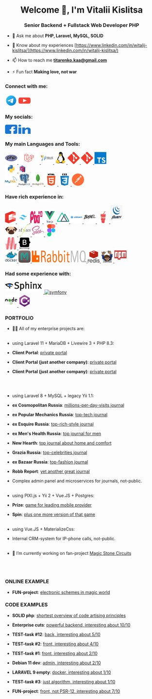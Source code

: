 <h1 align="center">Welcome 👋, I'm Vitalii Kislitsa</h1>
<h3 align="center">Senior Backend + Fullstack Web Developer PHP</h3>

- 💬 Ask me about **PHP, Laravel, MySQL, SOLID**

- 📄 Know about my experiences [https://www.linkedin.com/in/witalij-kislitsa/](https://www.linkedin.com/in/witalij-kislitsa/)

- 📫 How to reach me **titarenko.kaa@gmail.com**

- ⚡ Fun fact **Making love, not war**

<h3 align="left">Connect with me:</h3>
<p align="left">
<a href="https://t.me/WitalijKaa" target="_blank"><img align="center" src="https://github.com/WitalijKaa/WitalijKaa/blob/main/img/telega.png?raw=true" alt="WitalijKaa" height="auto" width="40" /></a>
<a href="https://linkedin.com/in/witalij-kislitsa" target="_blank"><img align="center" src="https://github.com/WitalijKaa/WitalijKaa/blob/main/img/youtube.svg?raw=true" alt="witalij-kislitsa" height="30" width="40" /></a>
</p>

<h3 align="left">My socials:</h3>
<p align="left">
<a href="https://fb.com/witalij.kaa.titarenko" target="_blank"><img align="center" src="https://github.com/WitalijKaa/WitalijKaa/blob/main/img/facebook.svg?raw=true" alt="witalij.kaa.titarenko" height="30" width="40" /></a>
<a href="https://www.youtube.com/channel/UCT4Y7ks649av1x26jUt9w2g" target="_blank"><img align="center" src="https://github.com/WitalijKaa/WitalijKaa/blob/main/img/linked-in.svg?raw=true" alt="uct4y7ks649av1x26jut9w2g" height="30" width="40" /></a>
</p>

<h3 align="left">My main Languages and Tools:</h3>
<p align="left">
<a href="https://www.php.net" target="_blank" rel="noreferrer"> <img src="https://github.com/WitalijKaa/WitalijKaa/blob/main/img/php.svg?raw=true" alt="php" width="40" height="40"/> </a>
<a href="https://laravel.com/" target="_blank" rel="noreferrer"> <img src="https://github.com/WitalijKaa/WitalijKaa/blob/main/img/laravel.png?raw=true" alt="laravel" width="70" height="40"/> </a>
<a href="https://www.yiiframework.com/" target="_blank" rel="noreferrer"> <img src="https://github.com/WitalijKaa/WitalijKaa/blob/main/img/yii.png?raw=true" alt="yii" width="40" height="20" style="padding-bottom: 10px;"/> </a>
<a href="https://www.linux.org/" target="_blank" rel="noreferrer"> <img src="https://github.com/WitalijKaa/WitalijKaa/blob/main/img/linux.svg?raw=true" alt="linux" width="40" height="40"/> </a>
<a href="https://git-scm.com/" target="_blank" rel="noreferrer"> <img src="https://github.com/WitalijKaa/WitalijKaa/blob/main/img/git.svg?raw=true" alt="git" width="40" height="40"/> </a>
<a href="https://developer.mozilla.org/en-US/docs/Web/JavaScript" target="_blank" rel="noreferrer"> <img src="https://github.com/WitalijKaa/WitalijKaa/blob/main/img/js.svg?raw=true" alt="javascript" width="40" height="40"/> </a>
<a href="https://www.typescriptlang.org/" target="_blank" rel="noreferrer"> <img src="https://github.com/WitalijKaa/WitalijKaa/blob/main/img/ts.svg?raw=true" alt="typescript" width="40" height="40"/> </a>
<br>
<a href="https://www.python.org" target="_blank" rel="noreferrer"> <img src="https://github.com/WitalijKaa/WitalijKaa/blob/main/img/python.png?raw=true" alt="python" width="40" height="25"/> </a>
<a href="https://qdrant.tech" target="_blank" rel="noreferrer"> <img src="https://github.com/WitalijKaa/WitalijKaa/blob/main/img/qdrant.png?raw=true" alt="python" width="25" height="25"/> </a>
<br>
<a href="https://www.mysql.com/" target="_blank" rel="noreferrer"> <img src="https://github.com/WitalijKaa/WitalijKaa/blob/main/img/mysql.svg?raw=true" alt="mysql" width="40" height="40"/> </a>
<a href="https://www.postgresql.org" target="_blank" rel="noreferrer"> <img src="https://github.com/WitalijKaa/WitalijKaa/blob/main/img/postgresql.svg?raw=true" alt="postgresql" width="40" height="40"/> </a>
<a href="https://www.mongodb.com/" target="_blank" rel="noreferrer"> <img src="https://github.com/WitalijKaa/WitalijKaa/blob/main/img/mongodb.svg?raw=true" alt="mongodb" width="40" height="40"/> </a>
<a href="https://www.w3.org/html/" target="_blank" rel="noreferrer"> <img src="https://github.com/WitalijKaa/WitalijKaa/blob/main/img/html5.svg?raw=true" alt="html5" width="40" height="40"/> </a>
<a href="https://www.w3schools.com/css/" target="_blank" rel="noreferrer"> <img src="https://github.com/WitalijKaa/WitalijKaa/blob/main/img/css3.svg?raw=true" alt="css3" width="40" height="40"/> </a>
<a href="https://postman.com" target="_blank" rel="noreferrer"> <img src="https://github.com/WitalijKaa/WitalijKaa/blob/main/img/postman.svg?raw=true" alt="postman" width="40" height="40"/> </a>
</p>

<h3 align="left">Have rich experience in:</h3>
<p align="left">
<a href="https://laravel.com/docs/12.x/blade#main-content" target="_blank" rel="noreferrer"> <img src="https://github.com/WitalijKaa/WitalijKaa/blob/main/img/blade.svg?raw=true" alt="blade" width="35" height="40"/> </a>
<a href="https://tailwindcss.com/" target="_blank" rel="noreferrer"> <img src="https://github.com/WitalijKaa/WitalijKaa/blob/main/img/tailwind.png?raw=true" alt="tailwindcss" width="40" height="40"/> </a>
<a href="https://pixijs.com/" target="_blank" rel="noreferrer"> <img src="https://github.com/WitalijKaa/WitalijKaa/blob/main/img/pixijs.svg?raw=true" alt="pixijs" width="40" height="40"/> </a>
<a href="https://vuejs.org/" target="_blank" rel="noreferrer"> <img src="https://github.com/WitalijKaa/WitalijKaa/blob/main/img/vuejs.svg?raw=true" alt="vuejs" width="40" height="40"/> </a>
<a href="https://nuxtjs.org/" target="_blank" rel="noreferrer"> <img src="https://github.com/WitalijKaa/WitalijKaa/blob/main/img/nuxtjs.svg?raw=true" alt="nuxtjs" width="40" height="40"/> </a>
<a href="https://webpack.js.org" target="_blank" rel="noreferrer"> <img src="https://github.com/WitalijKaa/WitalijKaa/blob/main/img/webpack.svg?raw=true" alt="webpack" width="40" height="40"/> </a>
<a href="https://babeljs.io/" target="_blank" rel="noreferrer"><img src="https://github.com/WitalijKaa/WitalijKaa/blob/main/img/babel.svg?raw=true" alt="babel" width="40" height="40"/> </a>
<a href="https://gulpjs.com" target="_blank" rel="noreferrer"> <img src="https://github.com/WitalijKaa/WitalijKaa/blob/main/img/gulp.svg?raw=tru" alt="gulp" width="40" height="40"/> </a>
<a href="https://jquery.com/" target="_blank" rel="noreferrer"><img src="https://github.com/WitalijKaa/WitalijKaa/blob/main/img/jquery.png?raw=true" alt="jquery" width="40" height="50" style="padding-bottom: 10px;"/> </a>
<br>
<a href="https://pugjs.org" target="_blank" rel="noreferrer"> <img src="https://github.com/WitalijKaa/WitalijKaa/blob/main/img/pug.svg?raw=true" alt="pug" width="40" height="40"/> </a>
<a href="https://stylus-lang.com/" target="_blank" rel="noreferrer"> <img src="https://github.com/WitalijKaa/WitalijKaa/blob/main/img/stylus.svg?raw=true" alt="stylus" width="40" height="40"/> </a>
<a href="https://sass-lang.com" target="_blank" rel="noreferrer"> <img src="https://github.com/WitalijKaa/WitalijKaa/blob/main/img/sass.svg?raw=true" alt="sass" width="40" height="40"/> </a>
<a href="https://www.figma.com/" target="_blank" rel="noreferrer"> <img src="https://github.com/WitalijKaa/WitalijKaa/blob/main/img/figma.svg?raw=true" alt="figma" width="40" height="40"/> </a>
<br>
<a href="https://materializecss.com/" target="_blank" rel="noreferrer"> <img src="https://github.com/WitalijKaa/WitalijKaa/blob/main/img/materialize.svg?raw=true" alt="materialize" width="40" height="40"/> </a>
<a href="https://getbootstrap.com" target="_blank" rel="noreferrer"> <img src="https://github.com/WitalijKaa/WitalijKaa/blob/main/img/bootstrap.svg?raw=true" alt="bootstrap" width="40" height="40"/> </a>
<br>
<a href="https://www.docker.com/" target="_blank" rel="noreferrer"> <img src="https://github.com/WitalijKaa/WitalijKaa/blob/main/img/docker.svg?raw=tru" alt="docker" width="40" height="40"/> </a>
<a href="https://memcached.org/" target="_blank" rel="noreferrer"> <img src="https://github.com/WitalijKaa/WitalijKaa/blob/main/img/memcached.png?raw=true" alt="memcached" width="40" height="40"/> </a>
<a href="https://www.rabbitmq.com/" target="_blank" rel="noreferrer"> <img src="https://github.com/WitalijKaa/WitalijKaa/blob/main/img/rabbitmq.png?raw=true" alt="rabbitmq" width="180" height="40"/> </a>
<a href="https://redis.io" target="_blank" rel="noreferrer"> <img src="https://github.com/WitalijKaa/WitalijKaa/blob/main/img/redis.svg?raw=tru" alt="redis" width="40" height="40"/> </a>
<a href="https://getcomposer.org/" target="_blank" rel="noreferrer"> <img src="https://github.com/WitalijKaa/WitalijKaa/blob/main/img/composer.png?raw=true" alt="composer" width="40" height="40"/> </a>
<a href="https://www.npmjs.com/" target="_blank" rel="noreferrer"> <img src="https://github.com/WitalijKaa/WitalijKaa/blob/main/img/npm.png?raw=true" alt="npm" width="40" height="30" style="padding-bottom: 10px;"/> </a>
</p>

<h3 align="left">Had some experience with:</h3>
<p align="left">
<a href="http://sphinxsearch.com/" target="_blank" rel="noreferrer"> <img src="https://github.com/WitalijKaa/WitalijKaa/blob/main/img/sphinx.png?raw=true" alt="sphinxsearch" width="126"  height="30" style="padding-bottom: 10px;"/> </a>
<a href="https://symfony.com" target="_blank" rel="noreferrer"> <img src="https://github.com/WitalijKaa/WitalijKaa/blob/main/img/syphony.svg?raw=tru" alt="symfony" width="40" height="40"/> </a>
<br>
<a href="https://nodejs.org" target="_blank" rel="noreferrer"> <img src="https://github.com/WitalijKaa/WitalijKaa/blob/main/img/nodejs.svg?raw=tru" alt="nodejs" width="40" height="40"/> </a>
<a href="https://www.w3schools.com/cs/" target="_blank" rel="noreferrer"> <img src="https://github.com/WitalijKaa/WitalijKaa/blob/main/img/csharp.svg?raw=tru" alt="csharp" width="40" height="40"/> </a>
</p>

<h3 align="left">PORTFOLIO</h3>

- 👨‍💻 All of my enterprise projects are:
<br><br>
- using Laravel 11 + MariaDB + Livewire 3 + PHP 8.3:

- **Client Portal**: [private portal](https://client.americor.com/)

- **Client Portal (just another company)**: [private portal](https://client.advantage.law/)

- **Client Portal (just another company)**: [private portal](https://client.credit9.com/)

<br><br>
- using Laravel 8 + MySQL + legacy Yii 1.1:

- **ex Cosmopolitan Russia**: [millions-per-day-visits journal](https://www.thevoicemag.ru/)

- **ex Popular Mechanics Russia**: [top-tech journal](https://www.techinsider.ru/)

- **ex Esquire Russia**: [top-rich-style journal](https://www.pravilamag.ru/)

- **ex Men's Health Russia**: [top journal for men](https://www.mentoday.ru/)

- **New Hearth**: [top journal about home and comfort](https://www.novochag.ru/)

- **Grazia Russia**: [top-celebrities journal](https://graziamagazine.ru/)

- **ex Bazaar Russia**: [top-fashion journal](https://www.thesymbol.ru/)

- **Robb Report**: [yet another great journal](https://robb.report/)

- Complex admin panel and microservices for journals, not-public.
<br><br>
- using PIXI.js + Yii 2 + Vue.JS + Postgres:
- **Prize**: [game for leading mobile provider](https://priz.mts.ru/)

- **Spin**: [plus one more version of that game](https://kruti.mts.ru/)
<br><br>
- using Vue.JS + MaterializeCss:

- Internal CRM-system for IP-phone calls, not-public.
<br><br>
- 🔭 I’m currently working on fan-project [Magic Stone Circuits](https://github.com/WitalijKaa/magic-stone-circuit)
<br><br><br><br>

<h3 align="left">ONLINE EXAMPLE</h3>

- **FUN-project**: [electronic schemes in magic world](http://91.92.128.146/)

<h3 align="left">CODE EXAMPLES</h3>

- **SOLID php**: [shortest overview of code artising principles](https://github.com/WitalijKaa/test-task/blob/solid_php/solid.php)

- **Enterprise cuts**: [powerful backend, interesting about 10/10](https://github.com/WitalijKaa/test-task/tree/task_11)

- **TEST-task #12**: [back, interesting about 5/10](https://github.com/WitalijKaa/test-task/tree/task_12_3)

- **TEST-task #2**: [front, interesting about 4/10](https://github.com/WitalijKaa/test-task/tree/task_3_do)

- **TEST-task #1**: [front, interesting about 2/10](https://github.com/WitalijKaa/test-task/tree/task_1_2)

- **Debian 11 dev**: [admin, interesting about 2/10](https://github.com/WitalijKaa/test-task/tree/debian)

- **LARAVEL 9 empty**: [docker, interesting about 1/10](https://github.com/WitalijKaa/test-task/tree/laravel_9)

- **TEST-task #3**: [just algorithm, interesting about 1/10](https://github.com/WitalijKaa/test-task/tree/task_10_happy_numbers)

- **FUN-project**: [front, not PSR-12, interesting about 7/10](https://github.com/WitalijKaa/magic-stone-circuit)
